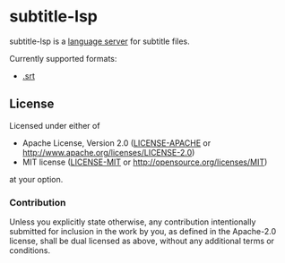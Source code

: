 # subtitle-lsp

subtitle-lsp is a [language server](https://microsoft.github.io/language-server-protocol/) for subtitle files.

Currently supported formats:

* [.srt](https://en.wikipedia.org/wiki/SubRip)

## License

Licensed under either of

 * Apache License, Version 2.0
   ([LICENSE-APACHE](LICENSE-APACHE) or http://www.apache.org/licenses/LICENSE-2.0)
 * MIT license
   ([LICENSE-MIT](LICENSE-MIT) or http://opensource.org/licenses/MIT)

at your option.

### Contribution

Unless you explicitly state otherwise, any contribution intentionally submitted for inclusion in the work by you, as defined in the Apache-2.0 license, shall be dual licensed as above, without any additional terms or conditions.